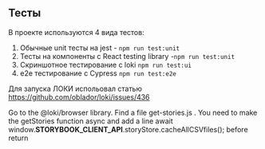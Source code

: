 ## Тесты

В проекте используются 4 вида тестов:
1) Обычные unit тесты на jest - `npm run test:unit`
2) Тесты на компоненты с React testing library -`npm run test:unit`
3) Скриншотное тестирование с loki `npm run test:ui`
4) e2e тестирование с Cypress `npm run test:e2e`

Для запуска ЛОКИ испольовал статью
https://github.com/oblador/loki/issues/436

Go to the @loki/browser library. Find a file get-stories.js . You need to make the getStories function async and add a line 
await window.__STORYBOOK_CLIENT_API__.storyStore.cacheAllCSVfiles(); before return